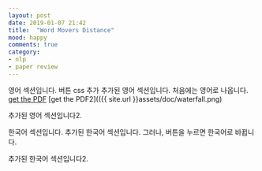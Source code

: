 ```yaml
---
layout: post
date: 2019-01-07 21:42
title:  "Word Movers Distance"
mood: happy
comments: true
category:
- nlp 
- paper review
---
```

영어 섹션입니다.
버튼 css 추가
추가된 영어 섹션입니다.
처음에는 영어로 나옵니다.
[get the PDF](assets/doc/waterfall.png)
[get the PDF2](({{ site.url }}assets/doc/waterfall.png)
<!--more-->
추가된 영어 섹션입니다2.

<!--language-->

한국어 섹션입니다.
추가된 한국어 섹션입니다.
그러나, 버튼을 누르면 한국어로 바뀝니다.
<!--more-->
추가된 한국어 섹션입니다2.



